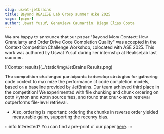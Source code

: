 ```yaml
---
slug: uswat-jetbrains
title: Beyond REALISE Lab Group summer Hike 2025
tags: [paper]
author: Uswat Yusuf, Genevieve Caumartin, Diego Elias Costa
---
```


We are happy to announce that our paper "Beyond More Context: How Granularity and Order Drive Code Completion Quality" was accepted in the Context Competition Challenge Workshop, colocated with ASE 2025. 
This work was authored by Uswat Yusuf during her internship at RealiseLab last summer.

![Context results](../static/img/JetBrains Results.png)

The competition challenged participants to develop strategies for gathering code context to maximize the performance of code completion models, based on a baseline provided by JetBrains. 
Our team achieved third place in the competition! We experimented with file chunking and chunk ordering on both Python and Kotlin source files, and found that chunk-level retrieval outperforms file-level retrieval. 
- Also, ordering is important: ordering the chunks in reverse order yielded measurable gains, supporting the recency bias.

:::info
Interested? You can find a pre-print of our paper [here](https://arxiv.org/abs/2510.06606). 
:::

